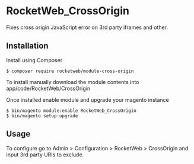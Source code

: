 # RocketWeb_CrossOrigin
Fixes cross origin JavaScript error on 3rd party iframes and other.

## Installation
Install using Composer
```
$ composer require rocketweb/module-cross-origin
```
To install manually download the module contents into app/code/RocketWeb/CrossOrigin

Once installed enable module and upgrade your magento instance
```
$ bin/magento module:enable RocketWeb_CrossOrigin
$ bin/magento setup:upgrade
```

## Usage
To configure go to Admin > Configuration > RocketWeb > CrossOrigin and input 3rd party URIs to exclude.